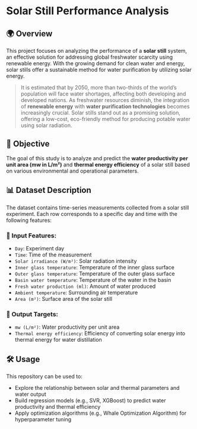 # Solar Still Performance Analysis

## 🌍 Overview

This project focuses on analyzing the performance of a **solar still** system, an effective solution for addressing global freshwater scarcity using renewable energy. With the growing demand for clean water and energy, solar stills offer a sustainable method for water purification by utilizing solar energy.

> It is estimated that by 2050, more than two-thirds of the world’s population will face water shortages, affecting both developing and developed nations. As freshwater resources diminish, the integration of **renewable energy** with **water purification technologies** becomes increasingly crucial. Solar stills stand out as a promising solution, offering a low-cost, eco-friendly method for producing potable water using solar radiation.

## 🎯 Objective

The goal of this study is to analyze and predict the **water productivity per unit area (mw in L/m²)** and **thermal energy efficiency** of a solar still based on various environmental and operational parameters.

## 📊 Dataset Description

The dataset contains time-series measurements collected from a solar still experiment. Each row corresponds to a specific day and time with the following features:

### 🔢 Input Features:
- `Day`: Experiment day  
- `Time`: Time of the measurement  
- `Solar irradiance (W/m²)`: Solar radiation intensity  
- `Inner glass temperature`: Temperature of the inner glass surface  
- `Outer glass temperature`: Temperature of the outer glass surface  
- `Basin water temperature`: Temperature of the water in the basin  
- `Fresh water production (ml)`: Amount of water produced  
- `Ambient temperature`: Surrounding air temperature  
- `Area (m²)`: Surface area of the solar still  

### 🎯 Output Targets:
- `mw (L/m²)`: Water productivity per unit area  
- `Thermal energy efficiency`: Efficiency of converting solar energy into thermal energy for water distillation  

## 🛠️ Usage

This repository can be used to:
- Explore the relationship between solar and thermal parameters and water output  
- Build regression models (e.g., SVR, XGBoost) to predict water productivity and thermal efficiency  
- Apply optimization algorithms (e.g., Whale Optimization Algorithm) for hyperparameter tuning  
